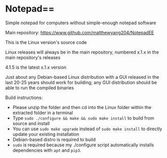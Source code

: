 # Notepad==
Simple notepad for computers without simple-enough notepad software

Main repository: https://www.github.com/matthewyang204/NotepadEE

This is the Linux version's source code

Linux releases will always be in the main repository, numbered x.1.x in the main repository's releases

4.1.5 is the latest x.1.x version

Just about any Debian-based Linux distribution with a GUI released in the last 20-25 years should work for building; any GUI distribution should be able to run the compiled binaries

Build instructions:
- Please unzip the folder and then cd into the Linux folder within the extracted folder in a terminal
- Type `sudo ./configure && make && sudo make install` to build from source and install
- You can use `sudo make upgrade` instead of `sudo make install` to directly update your existing installation
- Debian-based distro is required to build
- `sudo` is required because my ./configure script automatically installs dependencies with `apt` and `pip3`.
